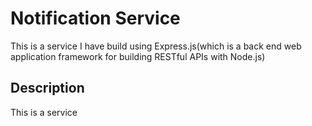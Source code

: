 # Notification Service
This is a service I have build using Express.js(which is a back end web application framework for building RESTful APIs with Node.js)

## Description
This is a service 



